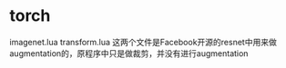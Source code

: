 # torch
imagenet.lua
transform.lua
这两个文件是Facebook开源的resnet中用来做augmentation的，原程序中只是做裁剪，并没有进行augmentation
